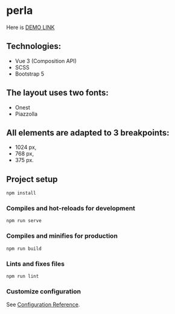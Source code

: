 # perla

Here is [DEMO LINK](https://symphonious-pastelito-73f151.netlify.app/)


## Technologies:
 - Vue 3 (Composition API)
 - SCSS
 - Bootstrap 5

## The layout uses two fonts:
 - Onest
 - Piazzolla

## All elements are adapted to 3 breakpoints:
- 1024 px,
- 768 px,
- 375 px.

## Project setup
```
npm install
```

### Compiles and hot-reloads for development
```
npm run serve
```

### Compiles and minifies for production
```
npm run build
```

### Lints and fixes files
```
npm run lint
```

### Customize configuration
See [Configuration Reference](https://cli.vuejs.org/config/).
